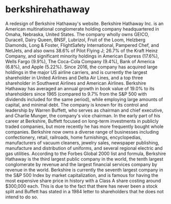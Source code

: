 # berkshirehathaway
A redesign of Berkshire Hathaway's website. Berkshire Hathaway Inc. is an American multinational conglomerate holding company headquartered in Omaha, Nebraska, United States. The company wholly owns GEICO, Duracell, Dairy Queen, BNSF, Lubrizol, Fruit of the Loom, Helzberg Diamonds, Long &amp; Foster, FlightSafety International, Pampered Chef, and NetJets, and also owns 38.6% of Pilot Flying J; 26.7% of the Kraft Heinz Company, and significant minority holdings in American Express (17.6%), Wells Fargo (9.9%), The Coca-Cola Company (9.4%), Bank of America (6.8%), and Apple (5.22%). Since 2016, the company has acquired large holdings in the major US airline carriers, and is currently the largest shareholder in United Airlines and Delta Air Lines, and a top three shareholder in Southwest Airlines and American Airlines. Berkshire Hathaway has averaged an annual growth in book value of 19.0% to its shareholders since 1965 (compared to 9.7% from the S&amp;P 500 with dividends included for the same period), while employing large amounts of capital, and minimal debt.  The company is known for its control and leadership by Warren Buffett, who serves as chairman and chief executive, and Charlie Munger, the company's vice chairman. In the early part of his career at Berkshire, Buffett focused on long-term investments in publicly traded companies, but more recently he has more frequently bought whole companies. Berkshire now owns a diverse range of businesses including confectionery, retail, railroads, home furnishings, encyclopedias, manufacturers of vacuum cleaners, jewelry sales, newspaper publishing, manufacture and distribution of uniforms, and several regional electric and gas utilities.  According to the Forbes Global 2000 list and formula, Berkshire Hathaway is the third largest public company in the world, the tenth largest conglomerate by revenue and the largest financial services company by revenue in the world.  Berkshire is currently the seventh largest company in the S&amp;P 500 Index by market capitalization, and is famous for having the most expensive share price in history with a Class A share costing around $300,000 each. This is due to the fact that there has never been a stock split and Buffett has stated in a 1984 letter to shareholders that he does not intend to do so.

